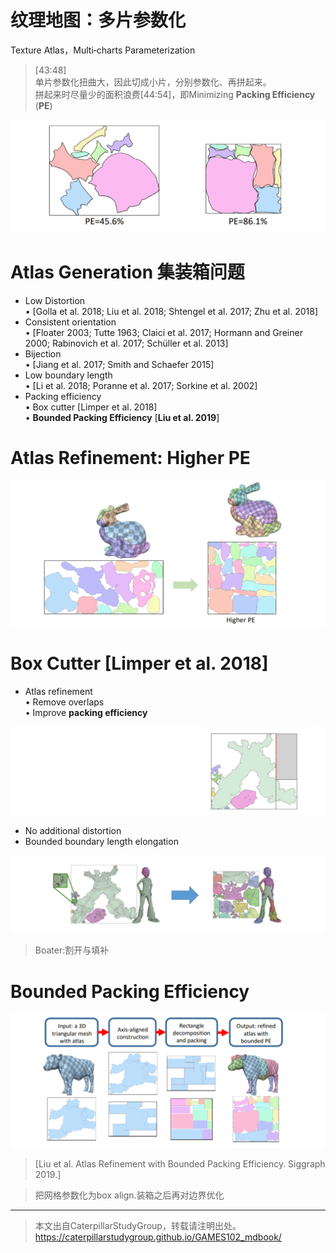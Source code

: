 # 纹理地图：多片参数化    

Texture Atlas，Multi‐charts Parameterization    

> [43:48]     
单片参数化扭曲大，因此切成小片，分别参数化、再拼起来。    
拼起来时尽量少的面积浪费[44:54]，即Minimizing **Packing Efficiency** (**PE**)      

![](../assets/参数55.png)     

# Atlas Generation 集装箱问题    

* Low Distortion   
• [Golla et al. 2018; Liu et al. 2018; Shtengel et al. 2017; Zhu et al. 2018]    
* Consistent orientation     
• [Floater 2003; Tutte 1963; Claici et al. 2017; Hormann and Greiner 2000; Rabinovich et al. 2017; Schüller et al. 2013]    
* Bijection    
• [Jiang et al. 2017; Smith and Schaefer 2015]    
* Low boundary length    
• [Li et al. 2018; Poranne et al. 2017; Sorkine et al. 2002]    
* Packing efficiency    
• Box cutter [Limper et al. 2018]    
• **Bounded Packing Efficiency** [**Liu et al. 2019**]    

# Atlas Refinement: Higher PE   

![](../assets/参数56.png)     


# Box Cutter [Limper et al. 2018]    

* Atlas refinement    
• Remove overlaps    
• Improve **packing efficiency**    

![](../assets/参数57.png)     

* No additional distortion
* Bounded boundary length elongation   

![](../assets/参数58.png)     

> Boater:割开与填补    

# Bounded Packing Efficiency   

![](../assets/参数59.png)     


> [Liu et al. Atlas Refinement with Bounded Packing Efficiency. Siggraph 2019.]    

> 把网格参数化为box align.装箱之后再对边界优化     

---  

> 本文出自CaterpillarStudyGroup，转载请注明出处。
https://caterpillarstudygroup.github.io/GAMES102_mdbook/
 
